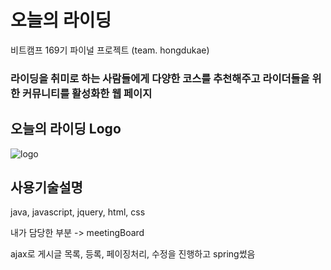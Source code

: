 # 오늘의 라이딩
비트캠프 169기 파이널 프로젝트 (team. hongdukae)
### 라이딩을 취미로 하는 사람들에게 다양한 코스를 추천해주고 라이더들을 위한 커뮤니티를 활성화한 웹 페이지

## 오늘의 라이딩 Logo
![logo](https://user-images.githubusercontent.com/69250105/102057557-6d1f0080-3e31-11eb-8c15-9faf74fad800.png)

## 사용기술설명
java, javascript, jquery, html, css

내가 담당한 부분 -> meetingBoard

ajax로 게시글 목록, 등록, 페이징처리, 수정을 진행하고 spring썼음
